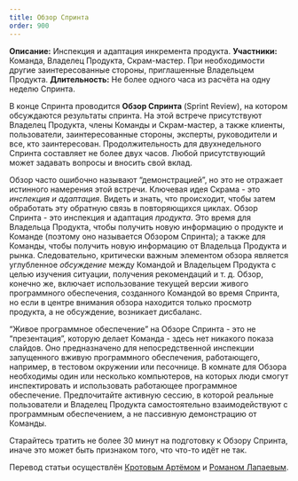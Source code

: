 ```yaml
---
title: Обзор Спринта
order: 900
---
```


**Описание:** Инспекция и адаптация инкремента продукта.
**Участники:** Команда, Владелец Продукта, Скрам-мастер. При необходимости другие заинтересованные стороны, приглашенные Владельцем Продукта.
**Длительность:** Не более одного часа из расчёта на одну неделю Спринта.

В конце Спринта проводится **Обзор Спринта** (Sprint Review), на котором обсуждаются результаты спринта. На этой встрече присутствуют Владелец Продукта, члены Команды и Скрам-мастер, а также клиенты, пользователи, заинтересованные стороны, эксперты, руководители и все, кто заинтересован. Продолжительность для двухнедельного Спринта составляет не более двух часов. Любой присутствующий может задавать вопросы и вносить свой вклад.

Обзор часто ошибочно называют “демонстрацией”, но это не отражает истинного намерения этой встречи. Ключевая идея Скрама - это *инспекция и адаптация*. Видеть и знать, что происходит, чтобы затем обработать эту обратную связь в повторяющихся циклах. Обзор Спринта - это инспекция и адаптация *продукта*. Это время для Владельца Продукта, чтобы получить новую информацию о продукте и Команде (поэтому оно называется Обзором Спринта); а также для Команды, чтобы получить новую информацию от Владельца Продукта и рынка. Следовательно, критически важным элементом обзора является углубленное *обсуждение* между Командой и Владельцем Продукта с целью изучения ситуации, получения рекомендаций и т. д. Обзор, конечно же, включает использование текущей версии живого программного обеспечения, созданного Командой во время Спринта, но если в центре внимания обзора находится только просмотр продукта, а не обсуждение, возникает дисбаланс.

“Живое программное обеспечение” на Обзоре Спринта - это не “презентация”, которую делает Команда - здесь нет никакого показа слайдов. Оно предназначено для непосредственной инспекции запущенного вживую программного обеспечения, работающего, например, в тестовом окружении или песочнице. В комнате для Обзора необходимы один или несколько компьютеров, на которых люди смогут инспектировать и использовать работающее программное обеспечение. Предпочитайте активную сессию, в которой реальные пользователи и Владелец Продукта самостоятельно взаимодействуют с программным обеспечением, а не пассивную демонстрацию от Команды.

Старайтесь тратить не более 30 минут на подготовку к Обзору Спринта, иначе это может быть признаком того, что что-то идёт не так.

Перевод статьи осуществлён [Кротовым Артёмом](https://www.facebook.com/artem.v.krotov) и [Романом Лапаевым](https://www.linkedin.com/in/romanlapaev).
